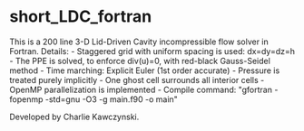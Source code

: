 # short_LDC_fortran
This is a 200 line 3-D Lid-Driven Cavity incompressible flow solver in Fortran.
Details:
    - Staggered grid with uniform spacing is used: dx=dy=dz=h
    - The PPE is solved, to enforce div(u)=0, with red-black Gauss-Seidel method
    - Time marching: Explicit Euler (1st order accurate)
    - Pressure is treated purely implicitly
    - One ghost cell surrounds all interior cells
    - OpenMP parallelization is implemented
    - Compile command: "gfortran -fopenmp -std=gnu -O3 -g main.f90 -o main"

Developed by Charlie Kawczynski.
